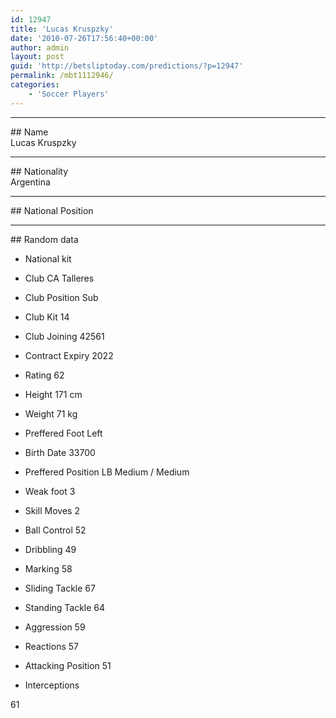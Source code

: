 ```yaml
---
id: 12947
title: 'Lucas Kruspzky'
date: '2010-07-26T17:56:40+00:00'
author: admin
layout: post
guid: 'http://betsliptoday.com/predictions/?p=12947'
permalink: /mbt1112946/
categories:
    - 'Soccer Players'
---
```


- - - - - -

\## Name  
 Lucas Kruspzky

- - - - - -

\## Nationality  
 Argentina

- - - - - -

\## National Position

- - - - - -

\## Random data

- National kit
- Club
 CA Talleres

- Club Position
 Sub

- Club Kit
 14

- Club Joining
 42561

- Contract Expiry
 2022

- Rating
 62

- Height
 171 cm

- Weight
 71 kg

- Preffered Foot
 Left

- Birth Date
 33700

- Preffered Position
 LB Medium / Medium

- Weak foot
 3

- Skill Moves
 2

- Ball Control
 52

- Dribbling
 49

- Marking
 58

- Sliding Tackle
 67

- Standing Tackle
 64

- Aggression
 59

- Reactions
 57

- Attacking Position
 51

- Interceptions

 61